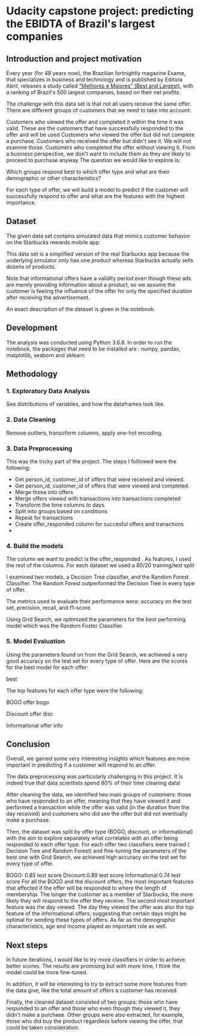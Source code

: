 # Udacity capstone project: predicting the EBIDTA of Brazil's largest companies

## Introduction and project motivation
Every year (for 48 years now), the Brazilian fortnightly magazine Exame, that specializes in business and technology and is published by Editora Abril, releases a study called ["Melhores e Maiores" (Best and Largest)](https://mm.exame.com/), with a ranking of Brazil's 500 largest companies, based on their net profits. 

The challenge with this data set is that not all users receive the same offer. There are different groups of customers that we need to take into account:

Customers who viewed the offer and completed it within the time it was valid. These are the customers that have successfully responded to the offer and will be used
Customers who viewed the offer but did not complete a purchase. 
Customers who received the offer but didn't see it. We will not examine those.
Customers who completed the offer without viewing it. From a business perspective, we don't want to include them as they are likely to proceed to purchase anyway
The question we would like to explore is: 

Which groups respond best to which offer type and what are their demographic or other characteristics?

For each type of offer, we will build a model to predict if the customer will successfully respond to offer and what are the features with the highest importance.

## Dataset
The given data set contains simulated data that mimics customer behavior on the Starbucks rewards mobile app. 

This data set is a simplified version of the real Starbucks app because the underlying simulator only has one product whereas Starbucks actually sells dozens of products.

Note that informational offers have a validity period even though these ads are merely providing information about a product, so we assume the customer is feeling the influence of the offer for only the specified duration after receiving the advertisement.

An exact description of the dataset is given in the notebook.

## Development
The analysis was conducted using Python 3.6.8. In order to run the notebook, the packages that need to be installed are : numpy, pandas, matplotlib, seaborn and sklearn

## Methodology
### 1. Exploratory Data Analysis
See distributions of variables, and how the dataframes look like.

### 2. Data Cleaning
Remove outliers, transoform columns, apply one-hot encoding.

### 3. Data Preprocessing
This was the tricky part of the project. The steps I folllowed were the following:

- Get person_id, customer_id of offers that were received and viewed.
- Get person_id, customer_id of offers that were viewed and completed.
- Merge those into offers
- Merge offers viewed with transactions into transactions completed
- Transform the time columns to days
- Split into groups based on conditions
- Repeat for transactions
- Create offer_responded column for succesful offers and tranactions
- 
### 4. Build the models
The column we want to predict is the offer_responded . As features, I used the rest of the columns. For each dataset we used a 80/20 training/test split

I examined two models, a Decision Tree classifier, and the Random Forest Classifier. The Random Forest outperformed the Decision Tree in every type of offer.

The metrics used to evaluate their performance were: accuracy on the test set, precision, recall, and f1-score.

Using Grid Search, we optimized the parameters for the best performing model which was the Random Foster Classifier.

### 5. Model Evaluation
Using the parameters found on from the Grid Search, we achieved a very good accuracy on the test set for every type of offer.  Here are the scores for the best model for each offer:

best

The top features for each offer type were the following:

BOGO offer
bogo

Discount offer
disc

Informational offer
info

## Conclusion
Overall, we gained some very interesting insights which features are more important in predicting if a customer will respond to an offer.

The data preprocessing was particularly challenging in this project. It is indeed true that data scientists spend 80% of their time cleaning data!

After cleaning the data, we identified two main groups of customers: those who have responded to an offer, meaning that they have viewed it and performed a transaction while the offer was valid (in the duration from the day received) and customers who did see the offer but did not eventually make a purchase.

Then, the dataset was split by offer type (BOGO, discount, or informational) with the aim to explore separately what correlates with an offer being responded to each offer type. For each offer two classifiers were trained ( Decision Tree and Random Forest) and fine-tuning the parameters of the best one with Grid Search, we achieved high accuracy on the test set for every type of offer. 

BOGO: 0.85 test score
Discount:0.89 test score
Informational:0.74 test score
For all the BOGO and the discount offers, the most important features that affected if the offer will be responded to where the length of membership. The longer the customer as a member of Starbucks, the more likely they will respond to the offer they receive.  The second most important feature was the day viewed. The day they viewed the offer was also the top feature of the informational offers, suggesting that certain days might be optimal for sending these types of offers. As far as the demographic characteristics, age and income played an important role as well.

## Next steps
In future iterations, I would like to try more classifiers in order to achieve better scores. The results are promising but with more time, I think the model could be more fine-tuned.

In addition, it will be interesting to try to extract some more features from the data give, like the total amount of offers a customer has received.

Finally, the cleaned dataset consisted of two groups: those who have responded to an offer and those who even though they viewed it, they didn't make a purchase. Other groups were also extracted, for example, those who did buy the product regardless before viewing the offer, that could be taken consideration.

